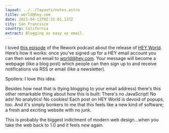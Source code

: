 ```yaml
---
layout: ../../layouts/notes.astro
title: world@hey.com
date: 2021-04-12T02:31:01.137Z
city: San Francisco
country: California
extract: Blogging as easy as email.
---
```


I loved [this episode](https://overcast.fm/+JptjDjl1o) of the Rework podcast about the release of [HEY World](https://hey.com/world/). Here’s how it works: once you've signed up for a HEY email account you can then send an email to world@hey.com. Your message will become a webpage (like a blog post) which people can then sign up to and receive notifications via RSS or email (like a newsletter).

Spoilers: I love this idea.

Besides how neat that is (tying blogging to your email address) there's this other remarkable thing about how this is built: There's no JavaScript! No ads! No analytics! No cookies! Each post on HEY World is devoid of popups, too. And it's simply bonkers to me that this feels like a new kind of software; a fresh and exciting website with no junk.

This is probably the biggest indictment of modern web design...when you take the web back to 1.0 and it feels _new_ again.
